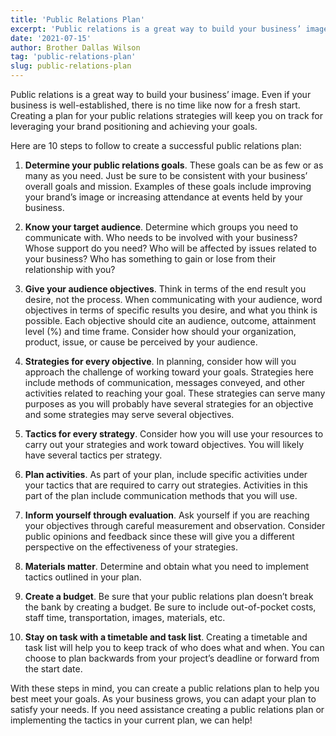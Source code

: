 ```yaml
---
title: 'Public Relations Plan'
excerpt: 'Public relations is a great way to build your business’ image.'
date: '2021-07-15'
author: Brother Dallas Wilson
tag: 'public-relations-plan'
slug: public-relations-plan
---
```



Public relations is a great way to build your business’ image. Even if your business is well-established, there is no time like now for a fresh start. Creating a plan for your public relations strategies will keep you on track for leveraging your brand positioning and achieving your goals.

Here are 10 steps to follow to create a successful public relations plan:

1. **Determine your public relations goals**. These goals can be as few or as many as you need.  Just be sure to be consistent with your business’ overall goals and mission. Examples of these goals include improving your brand’s image or increasing attendance at events held by your business.

2. **Know your target audience**. Determine which groups you need to communicate with. Who needs to be involved with your business? Whose support do you need? Who will be affected by issues related to your business? Who has something to gain or lose from their relationship with you?

3. **Give your audience objectives**. Think in terms of the end result you desire, not the process. When communicating with your audience, word objectives in terms of specific results you desire, and what you think is possible. Each objective should cite an audience, outcome, attainment level (%) and time frame. Consider how should your organization, product, issue, or cause be perceived by your audience.

4. **Strategies for every objective**. In planning, consider how will you approach the challenge of working toward your goals. Strategies here include methods of communication, messages conveyed, and other activities related to reaching your goal. These strategies can serve many purposes as you will probably have several strategies for an objective and some strategies may serve several objectives.

5. **Tactics for every strategy**. Consider how you will use your resources to carry out your strategies and work toward objectives. You will likely have several tactics per strategy.

6. **Plan activities**. As part of your plan, include specific activities under your tactics that are required to carry out strategies. Activities in this part of the plan include communication methods that you will use.

7. **Inform yourself through evaluation**. Ask yourself if you are reaching your objectives through careful measurement and observation. Consider public opinions and feedback since these will give you a different perspective on the effectiveness of your strategies.

8. **Materials matter**. Determine and obtain what you need to implement tactics outlined in your plan.

9. **Create a budget**. Be sure that your public relations plan doesn’t break the bank by creating a budget. Be sure to include out-of-pocket costs, staff time, transportation, images, materials, etc.

10. **Stay on task with a timetable and task list**. Creating a timetable and task list will help you to keep track of who does what and when. You can choose to plan backwards from your project’s deadline or forward from the start date.

With these steps in mind, you can create a public relations plan to help you best meet your goals. As your business grows, you can adapt your plan to satisfy your needs. If you need assistance creating a public relations plan or implementing the tactics in your current plan, we can help!
